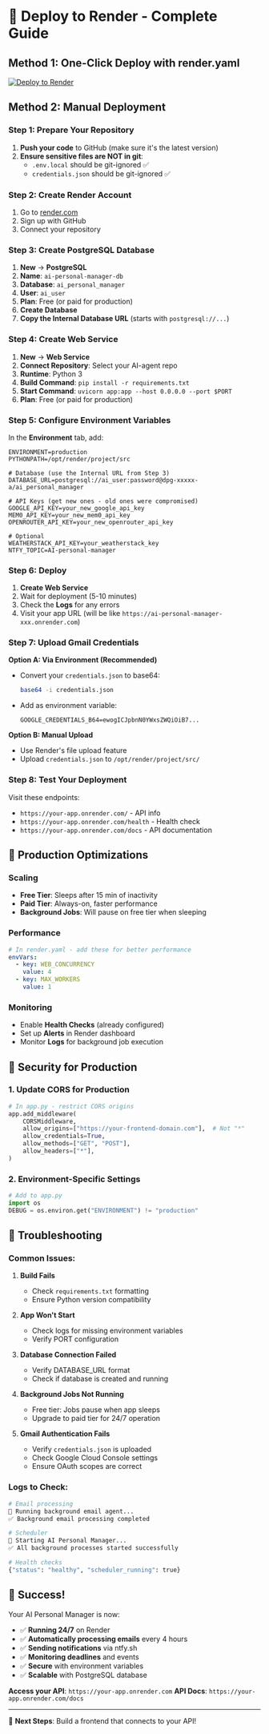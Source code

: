 # 🚀 Deploy to Render - Complete Guide

## Method 1: One-Click Deploy with render.yaml

[![Deploy to Render](https://render.com/images/deploy-to-render-button.svg)](https://render.com/deploy)

## Method 2: Manual Deployment

### Step 1: Prepare Your Repository

1. **Push your code** to GitHub (make sure it's the latest version)
2. **Ensure sensitive files are NOT in git**:
   - `.env.local` should be git-ignored ✅
   - `credentials.json` should be git-ignored ✅

### Step 2: Create Render Account

1. Go to [render.com](https://render.com)
2. Sign up with GitHub
3. Connect your repository

### Step 3: Create PostgreSQL Database

1. **New** → **PostgreSQL**
2. **Name**: `ai-personal-manager-db`
3. **Database**: `ai_personal_manager`  
4. **User**: `ai_user`
5. **Plan**: Free (or paid for production)
6. **Create Database**
7. **Copy the Internal Database URL** (starts with `postgresql://...`)

### Step 4: Create Web Service

1. **New** → **Web Service**
2. **Connect Repository**: Select your AI-agent repo
3. **Runtime**: Python 3
4. **Build Command**: `pip install -r requirements.txt`
5. **Start Command**: `uvicorn app:app --host 0.0.0.0 --port $PORT`
6. **Plan**: Free (or paid for production)

### Step 5: Configure Environment Variables

In the **Environment** tab, add:

```
ENVIRONMENT=production
PYTHONPATH=/opt/render/project/src

# Database (use the Internal URL from Step 3)
DATABASE_URL=postgresql://ai_user:password@dpg-xxxxx-a/ai_personal_manager

# API Keys (get new ones - old ones were compromised)
GOOGLE_API_KEY=your_new_google_api_key
MEM0_API_KEY=your_new_mem0_api_key  
OPENROUTER_API_KEY=your_new_openrouter_api_key

# Optional
WEATHERSTACK_API_KEY=your_weatherstack_key
NTFY_TOPIC=AI-personal-manager
```

### Step 6: Deploy

1. **Create Web Service**
2. Wait for deployment (5-10 minutes)
3. Check the **Logs** for any errors
4. Visit your app URL (will be like `https://ai-personal-manager-xxx.onrender.com`)

### Step 7: Upload Gmail Credentials

**Option A: Via Environment (Recommended)**
- Convert your `credentials.json` to base64:
  ```bash
  base64 -i credentials.json
  ```
- Add as environment variable:
  ```
  GOOGLE_CREDENTIALS_B64=ewogICJpbnN0YWxsZWQiOiB7...
  ```

**Option B: Manual Upload**
- Use Render's file upload feature
- Upload `credentials.json` to `/opt/render/project/src/`

### Step 8: Test Your Deployment

Visit these endpoints:
- `https://your-app.onrender.com/` - API info
- `https://your-app.onrender.com/health` - Health check
- `https://your-app.onrender.com/docs` - API documentation

## 🔧 Production Optimizations

### Scaling
- **Free Tier**: Sleeps after 15 min of inactivity
- **Paid Tier**: Always-on, faster performance
- **Background Jobs**: Will pause on free tier when sleeping

### Performance
```yaml
# In render.yaml - add these for better performance
envVars:
  - key: WEB_CONCURRENCY
    value: 4
  - key: MAX_WORKERS
    value: 1
```

### Monitoring
- Enable **Health Checks** (already configured)
- Set up **Alerts** in Render dashboard
- Monitor **Logs** for background job execution

## 🔐 Security for Production

### 1. Update CORS for Production
```python
# In app.py - restrict CORS origins
app.add_middleware(
    CORSMiddleware,
    allow_origins=["https://your-frontend-domain.com"],  # Not "*"
    allow_credentials=True,
    allow_methods=["GET", "POST"],
    allow_headers=["*"],
)
```

### 2. Environment-Specific Settings
```python
# Add to app.py
import os
DEBUG = os.environ.get("ENVIRONMENT") != "production"
```

## 🐛 Troubleshooting

### Common Issues:

1. **Build Fails**
   - Check `requirements.txt` formatting
   - Ensure Python version compatibility

2. **App Won't Start**
   - Check logs for missing environment variables
   - Verify PORT configuration

3. **Database Connection Failed**
   - Verify DATABASE_URL format
   - Check if database is created and running

4. **Background Jobs Not Running**
   - Free tier: Jobs pause when app sleeps
   - Upgrade to paid tier for 24/7 operation

5. **Gmail Authentication Fails**
   - Verify `credentials.json` is uploaded
   - Check Google Cloud Console settings
   - Ensure OAuth scopes are correct

### Logs to Check:
```bash
# Email processing
🔄 Running background email agent...
✅ Background email processing completed

# Scheduler
🚀 Starting AI Personal Manager...
✅ All background processes started successfully

# Health checks
{"status": "healthy", "scheduler_running": true}
```

## 🎉 Success!

Your AI Personal Manager is now:
- ✅ **Running 24/7** on Render
- ✅ **Automatically processing emails** every 4 hours
- ✅ **Sending notifications** via ntfy.sh
- ✅ **Monitoring deadlines** and events
- ✅ **Secure** with environment variables
- ✅ **Scalable** with PostgreSQL database

**Access your API**: `https://your-app.onrender.com`
**API Docs**: `https://your-app.onrender.com/docs`

---

🎯 **Next Steps**: Build a frontend that connects to your API!
